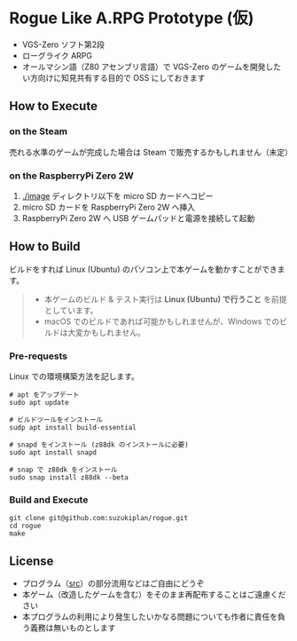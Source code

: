 # Rogue Like A.RPG Prototype (仮)

- VGS-Zero ソフト第2段
- ローグライク ARPG
- オールマシン語（Z80 アセンブリ言語）で VGS-Zero のゲームを開発したい方向けに知見共有する目的で OSS にしておきます

## How to Execute

### on the Steam

売れる水準のゲームが完成した場合は Steam で販売するかもしれません（未定）

### on the RaspberryPi Zero 2W

1. [./image](./image) ディレクトリ以下を micro SD カードへコピー
2. micro SD カードを RaspberryPi Zero 2W へ挿入
3. RaspberryPi Zero 2W へ USB ゲームパッドと電源を接続して起動

## How to Build

ビルドをすれば Linux (Ubuntu) のパソコン上で本ゲームを動かすことができます。

> - 本ゲームのビルド & テスト実行は __Linux (Ubuntu) で行うこと__ を前提としています。
> - macOS でのビルドであれば可能かもしれませんが、Windows でのビルドは大変かもしれません。

### Pre-requests

Linux での環境構築方法を記します。

```
# apt をアップデート
sudo apt update

# ビルドツールをインストール
sudp apt install build-essential

# snapd をインストール (z88dk のインストールに必要)
sudo apt install snapd

# snap で z88dk をインストール
sudo snap install z88dk --beta
```

### Build and Execute

```
git clone git@github.com:suzukiplan/rogue.git
cd rogue
make
```

## License

- プログラム（[src](./src)）の部分流用などはご自由にどうぞ
- 本ゲーム（改造したゲームを含む）をそのまま再配布することはご遠慮ください
- 本プログラムの利用により発生したいかなる問題についても作者に責任を負う義務は無いものとします
